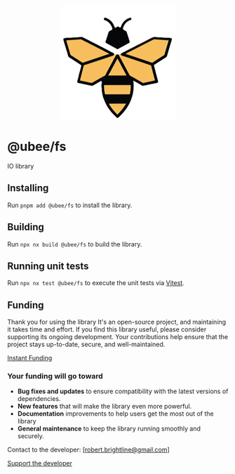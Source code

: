 <p align="center">
  <img src="https://raw.githubusercontent.com/beemood/ubee/refs/heads/main/libs/fs/favicon.png" alt="Logo" />
</p>

# @ubee/fs

IO library

## Installing

Run `pnpm add @ubee/fs` to install the library.

## Building

Run `npx nx build @ubee/fs` to build the library.

## Running unit tests

Run `npx nx test @ubee/fs` to execute the unit tests via [Vitest](https://vitest.dev/).

## Funding

Thank you for using the library It's an open-source project, and maintaining it takes time and effort. If you find this library useful, please consider supporting its ongoing development. Your contributions help ensure that the project stays up-to-date, secure, and well-maintained.

[Instant Funding](https://cash.app/$puqlib)

### Your funding will go toward

- **Bug fixes and updates** to ensure compatibility with the latest versions of dependencies.
- **New features** that will make the library even more powerful.
- **Documentation** improvements to help users get the most out of the library
- **General maintenance** to keep the library running smoothly and securely.

Contact to the developer: [robert.brightline@gmail.com]

[Support the developer](https://cash.app/$puqlib)
